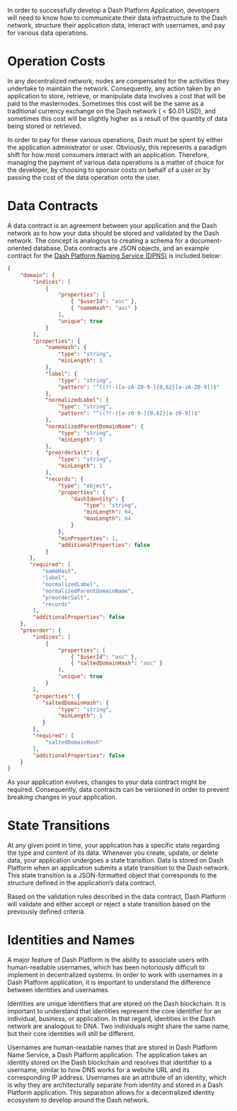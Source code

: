 In order to successfully develop a Dash Platform Application, developers will need to know how to communicate their data infrastructure to the Dash network, structure their application data, interact with usernames, and pay for various data operations.

# Operation Costs

In any decentralized network, nodes are compensated for the activities they undertake to maintain the network. Consequently, any action taken by an application to store, retrieve, or manipulate data involves a cost that will be paid to the masternodes. Sometimes this cost will be the same as a traditional currency exchange on the Dash network ( < $0.01 USD), and sometimes this cost will be slightly higher as a result of the quantity of data being stored or retrieved.

In order to pay for these various operations, Dash must be spent by either the application administrator or user. Obviously, this represents a paradigm shift for how most consumers interact with an application. Therefore, managing the payment of various data operations is a matter of choice for the developer, by choosing to sponsor costs on behalf of a user or by passing the cost of the data operation onto the user.

# Data Contracts

A data contract is an agreement between your application and the Dash network as to how your data should be stored and validated by the Dash network. The concept is analogous to creating a schema for a document-oriented database. Data contracts are JSON objects, and an example contract for the [Dash Platform Naming Service (DPNS)](https://github.com/dashpay/platform/blob/master/packages/dpns-contract/schema/dpns-contract-documents.json) is included below:

```json
{
    "domain": {
        "indices": [
            {
                "properties": [
                    { "$userId": "asc" },
                    { "nameHash": "asc" }
                ],
                "unique": true
            }
        ],
        "properties": {
            "nameHash": {
                "type": "string",
                "minLength": 1
            },
            "label": {
                "type": "string",
                "pattern": "^((?!-)[a-zA-Z0-9-]{0,62}[a-zA-Z0-9])$"
            },
            "normalizedLabel": {
                "type": "string",
                "pattern": "^((?!-)[a-z0-9-]{0,62}[a-z0-9])$"
            },
            "normalizedParentDomainName": {
                "type": "string",
                "minLength": 1
            },
            "preorderSalt": {
                "type": "string",
                "minLength": 1
            },
            "records": {
                "type": "object",
                "properties": {
                    "dashIdentity": {
                        "type": "string",
                        "minLength": 64,
                        "maxLength": 64
                    }
                },
                "minProperties": 1,
                "additionalProperties": false
            }
       },
       "required": [
           "nameHash",
           "label",
           "normalizedLabel",
           "normalizedParentDomainName",
           "preorderSalt",
           "records"
        ],
        "additionalProperties": false
    },
    "preorder": {
        "indices": [
            {
                "properties": [
                    { "$userId": "asc" },
                    { "saltedDomainHash": "asc" }
                ],
                "unique": true
            }
        ],
        "properties": {
           "saltedDomainHash": {
                "type": "string",
                "minLength": 1
           }
        },
        "required": [
            "saltedDomainHash"
        ],
        "additionalProperties": false
    }
}
```

As your application evolves, changes to your data contract might be required. Consequently, data contracts can be versioned in order to prevent breaking changes in your application.

# State Transitions

At any given point in time, your application has a specific state regarding the type and content of its data. Whenever you create, update, or delete data, your application undergoes a state transition. Data is stored on Dash Platform when an application submits a state transition to the Dash network. This state transition is a JSON-formatted object that corresponds to the structure defined in the application’s data contract.

Based on the validation rules described in the data contract, Dash Platform will validate and either accept or reject a state transition based on the previously defined criteria.

# Identities and Names

A major feature of Dash Platform is the ability to associate users with human-readable usernames, which has been notoriously difficult to implement in decentralized systems. In order to work with usernames in a Dash Platform application, it is important to understand the difference between identities and usernames.

Identities are unique identifiers that are stored on the Dash blockchain. It is important to understand that identities represent the core identifier for an individual, business, or application. In that regard, identities in the Dash network are analogous to DNA. Two individuals might share the same name, but their core identities will still be different.

Usernames are human-readable names that are stored in Dash Platform Name Service, a Dash Platform application. The application takes an identity stored on the Dash blockchain and resolves that identifier to a username, similar to how DNS works for a website URL and its corresponding IP address. Usernames are an attribute of an identity, which is why they are architecturally separate from identity and stored in a Dash Platform application. This separation allows for a decentralized identity ecosystem to develop around the Dash network.
